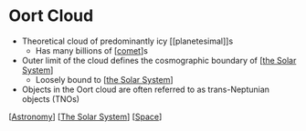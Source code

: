 # Oort Cloud

- Theoretical cloud of predominantly icy [[planetesimal]]s
  - Has many billions of [[comet]]s
- Outer limit of the cloud defines the cosmographic boundary of [[the Solar System]]
  - Loosely bound to [[the Solar System]]
- Objects in the Oort cloud are often referred to as trans-Neptunian objects (TNOs)

[[Astronomy]] [[The Solar System]] [[Space]]

[//begin]: # "Autogenerated link references for markdown compatibility"
[comet]: comet "Comet"
[the Solar System]: the-solar-system "The Solar System"
[the Solar System]: the-solar-system "The Solar System"
[Astronomy]: astronomy "Astronomy"
[The Solar System]: the-solar-system "The Solar System"
[Space]: space "Space"
[//end]: # "Autogenerated link references"